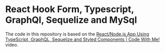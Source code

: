 # React Hook Form, Typescript, GraphQl, Sequelize and MySql

The code in this repository is based on the
[React/Node.js App Using TypeScript, GraphQL, Sequelize and Styled Components | Code With Me!](https://www.youtube.com/watch?v=ZuyaIFXALuQ)
video.
